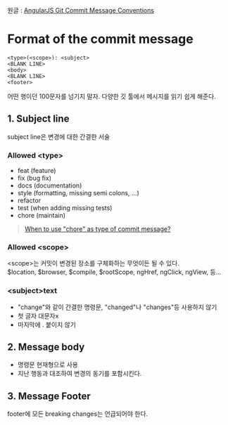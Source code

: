 원글 : [AngularJS Git Commit Message Conventions](https://gist.github.com/stephenparish/9941e89d80e2bc58a153)

# Format of the commit message
```
<type>(<scope>): <subject>
<BLANK LINE>
<body>
<BLANK LINE>
<footer>
```
어떤 행이던 100문자를 넘기지 말자. 다양한 깃 툴에서 메시지를 읽기 쉽게 해준다.

## 1. Subject line
subject line은 변경에 대한 간결한 서술
### Allowed \<type>
- feat (feature)
- fix (bug fix)
- docs (documentation)
- style (formatting, missing semi colons, …)
- refactor
- test (when adding missing tests)
- chore (maintain)
>[When to use "chore" as type of commit message?](https://stackoverflow.com/questions/26944762/when-to-use-chore-as-type-of-commit-message)
### Allowed \<scope>
\<scope>는 커밋이 변경된 장소를 구체화하는 무엇이든 될 수 있다.   
$location, $browser, $compile, $rootScope, ngHref, ngClick, ngView, 등...
### \<subject>text
- "change"와 같이 간결한 명령문, "changed"나 "changes"등 사용하지 않기
- 첫 글자 대문자x
- 마지막에 . 붙이지 않기
## 2. Message body
- 명령문 현재형으로 사용
- 지난 행동과 대조하여 변경의 동기를 포함시킨다.
## 3. Message Footer
footer에 모든 breaking changes는 언급되어야 한다.
